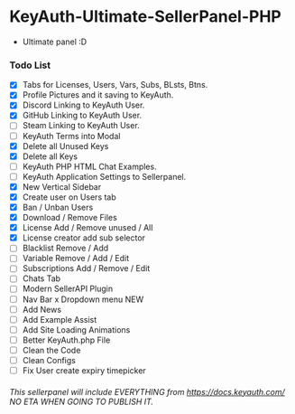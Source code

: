 # KeyAuth-Ultimate-SellerPanel-PHP
- Ultimate panel :D

### Todo List
- [x] Tabs for Licenses, Users, Vars, Subs, BLsts, Btns.
- [x] Profile Pictures and it saving to KeyAuth.
- [x] Discord Linking to KeyAuth User.
- [x] GitHub Linking to KeyAuth User.
- [ ] Steam Linking to KeyAuth User.
- [ ] KeyAuth Terms into Modal
- [x] Delete all Unused Keys
- [x] Delete all Keys
- [ ] KeyAuth PHP HTML Chat Examples.
- [ ] KeyAuth Application Settings to Sellerpanel.
- [x] New Vertical Sidebar
- [x] Create user on Users tab
- [x] Ban / Unban Users
- [x] Download / Remove Files
- [x] License Add / Remove unused / All
- [x] License creator add sub selector
- [ ] Blacklist Remove / Add
- [ ] Variable Remove / Add / Edit
- [ ] Subscriptions Add / Remove / Edit
- [ ] Chats Tab
- [ ] Modern SellerAPI Plugin
- [ ] Nav Bar x Dropdown menu NEW
- [ ] Add News
- [ ] Add Example Assist
- [ ] Add Site Loading Animations
- [ ] Better KeyAuth.php File
- [ ] Clean the Code
- [ ] Clean Configs
- [ ] Fix User create expiry timepicker

###### This sellerpanel will include EVERYTHING from https://docs.keyauth.com/ NO ETA WHEN GOING TO PUBLISH IT.
